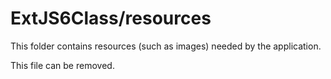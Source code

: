 # ExtJS6Class/resources

This folder contains resources (such as images) needed by the application. 

This file can be removed.
